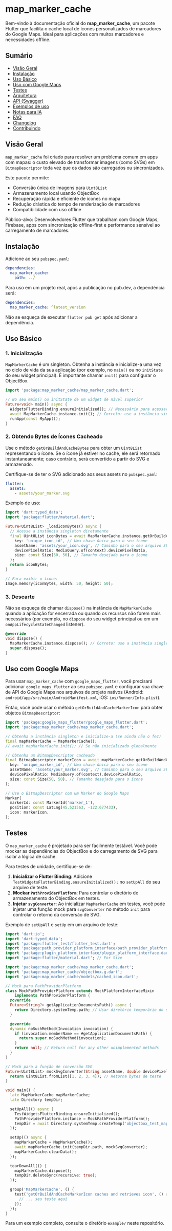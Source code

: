 # map_marker_cache

Bem-vindo à documentação oficial do **map_marker_cache**, um pacote Flutter que facilita o cache local de ícones personalizados de marcadores do Google Maps. Ideal para aplicações com muitos marcadores e necessidades offline.

## Sumário
- [Visão Geral](#visão-geral)
- [Instalação](#instalação)
- [Uso Básico](#uso-básico)
- [Uso com Google Maps](#uso-com-google-maps)
- [Testes](#testes)
- [Arquitetura](docs/arquitetura.md)
- [API (Swagger)](docs/api.md)
- [Exemplos de uso](docs/exemplos.md)
- [Notas para IA](ai-notes.md)
- [FAQ](docs/faq.md)
- [Changelog](docs/changelog.md)
- [Contribuindo](docs/contribuindo.md)

## Visão Geral
`map_marker_cache` foi criado para resolver um problema comum em apps com mapas: o custo elevado de transformar imagens (como SVGs) em `BitmapDescriptor` toda vez que os dados são carregados ou sincronizados.

Este pacote permite:
- Conversão única de imagens para `Uint8List`
- Armazenamento local usando ObjectBox
- Recuperação rápida e eficiente de ícones no mapa
- Redução drástica do tempo de renderização de marcadores
- Compatibilidade com uso offline

Público-alvo: Desenvolvedores Flutter que trabalham com Google Maps, Firebase, apps com sincronização offline-first e performance sensível ao carregamento de marcadores.

## Instalação
Adicione ao seu `pubspec.yaml`:

```yaml
dependencies:
  map_marker_cache:
    path: ../
```

Para uso em um projeto real, após a publicação no pub.dev, a dependência será:

```yaml
dependencies:
  map_marker_cache: ^latest_version
```

Não se esqueça de executar `flutter pub get` após adicionar a dependência.

## Uso Básico

### 1. Inicialização
`MapMarkerCache` é um singleton. Obtenha a instância e inicialize-a uma vez no ciclo de vida da sua aplicação (por exemplo, no `main()` ou no `initState` do seu widget principal). É importante chamar `init()` para configurar o ObjectBox.

```dart
import 'package:map_marker_cache/map_marker_cache.dart';

// No seu main() ou initState de um widget de nível superior
Future<void> main() async {
  WidgetsFlutterBinding.ensureInitialized(); // Necessário para acessar assets
  await MapMarkerCache.instance.init(); // Correto: use a instância singleton
  runApp(const MyApp());
}
```

### 2. Obtendo Bytes de Ícones Cacheado
Use o método `getOrBuildAndCacheBytes` para obter um `Uint8List` representando o ícone. Se o ícone já estiver no cache, ele será retornado instantaneamente; caso contrário, será convertido a partir do SVG e armazenado.

Certifique-se de ter o SVG adicionado aos seus assets no `pubspec.yaml`:

```yaml
flutter:
  assets:
    - assets/your_marker.svg
```

Exemplo de uso:

```dart
import 'dart:typed_data';
import 'package:flutter/material.dart';

Future<Uint8List> _loadIconBytes() async {
  // Acesse a instância singleton diretamente
  final Uint8List iconBytes = await MapMarkerCache.instance.getOrBuildAndCacheBytes(
    key: 'unique_icon_id', // Uma chave única para o seu ícone
    assetName: 'assets/your_icon.svg', // Caminho para o seu arquivo SVG
    devicePixelRatio: MediaQuery.of(context).devicePixelRatio,
    size: const Size(50, 50), // Tamanho desejado para o ícone
  );
  return iconBytes;
}

// Para exibir o ícone:
Image.memory(iconBytes, width: 50, height: 50);
```

### 3. Descarte
Não se esqueça de chamar `dispose()` na instância de `MapMarkerCache` quando a aplicação for encerrada ou quando os recursos não forem mais necessários (por exemplo, no `dispose` do seu widget principal ou em um `onAppLifecycleStateChanged` listener).

```dart
@override
void dispose() {
  MapMarkerCache.instance.dispose(); // Correto: use a instância singleton
  super.dispose();
}
```

## Uso com Google Maps
Para usar `map_marker_cache` com `google_maps_flutter`, você precisará adicionar `google_maps_flutter` ao seu `pubspec.yaml` e configurar sua chave de API do Google Maps nos arquivos de projeto nativos (Android: `android/app/src/main/AndroidManifest.xml`, iOS: `ios/Runner/Info.plist`).

Então, você pode usar o método `getOrBuildAndCacheMarkerIcon` para obter objetos `BitmapDescriptor`:

```dart
import 'package:google_maps_flutter/google_maps_flutter.dart';
import 'package:map_marker_cache/map_marker_cache.dart';

// Obtenha a instância singleton e inicialize-a (se ainda não o fez)
final mapMarkerCache = MapMarkerCache();
// await mapMarkerCache.init(); // Se não inicializado globalmente

// Obtenha um BitmapDescriptor cacheado
final BitmapDescriptor markerIcon = await mapMarkerCache.getOrBuildAndCacheMarkerIcon(
  key: 'unique_marker_id', // Uma chave única para o seu ícone
  assetName: 'assets/your_marker.svg', // Caminho para o seu arquivo SVG
  devicePixelRatio: MediaQuery.of(context).devicePixelRatio,
  size: const Size(50, 50), // Tamanho desejado para o ícone
);

// Use o BitmapDescriptor com um Marker do Google Maps
Marker(
  markerId: const MarkerId('marker_1'),
  position: const LatLng(45.521563, -122.677433),
  icon: markerIcon,
);
```

## Testes
O `map_marker_cache` é projetado para ser facilmente testável. Você pode mockar as dependências do ObjectBox e do carregamento de SVG para isolar a lógica de cache.

Para testes de unidade, certifique-se de:
1.  **Inicializar o Flutter Binding**: Adicione `TestWidgetsFlutterBinding.ensureInitialized();` no `setUpAll` do seu arquivo de teste.
2.  **Mockar `PathProviderPlatform`**: Para controlar o diretório de armazenamento do ObjectBox em testes.
3.  **Injetar `svgConverter`**: Ao inicializar `MapMarkerCache` em testes, você pode injetar uma função mock para `svgConverter` no método `init` para controlar o retorno da conversão de SVG.

Exemplo de `setUpAll` e `setUp` em um arquivo de teste:

```dart
import 'dart:io';
import 'dart:typed_data';
import 'package:flutter_test/flutter_test.dart';
import 'package:path_provider_platform_interface/path_provider_platform_interface.dart';
import 'package:plugin_platform_interface/plugin_platform_interface.dart';
import 'package:flutter/material.dart'; // For Size

import 'package:map_marker_cache/map_marker_cache.dart';
import 'package:map_marker_cache/objectbox.g.dart';
import 'package:map_marker_cache/models/cached_icon.dart';

// Mock para PathProviderPlatform
class MockPathProviderPlatform extends MockPlatformInterfaceMixin
    implements PathProviderPlatform {
  @override
  Future<String?> getApplicationDocumentsPath() async {
    return Directory.systemTemp.path; // Usar diretório temporário do sistema
  }

  @override
  dynamic noSuchMethod(Invocation invocation) {
    if (invocation.memberName == #getApplicationDocumentsPath) {
      return super.noSuchMethod(invocation);
    }
    return null; // Return null for any other unimplemented methods
  }
}

// Mock para a função de conversão SVG
Future<Uint8List> mockSvgConverter(String assetName, double devicePixelRatio, [Size? size]) async {
  return Uint8List.fromList([1, 2, 3, 4]); // Retorna bytes de teste
}

void main() {
  late MapMarkerCache mapMarkerCache;
  late Directory tempDir;

  setUpAll(() async {
    TestWidgetsFlutterBinding.ensureInitialized();
    PathProviderPlatform.instance = MockPathProviderPlatform();
    tempDir = await Directory.systemTemp.createTemp('objectbox_test_map_marker_cache');
  });

  setUp(() async {
    mapMarkerCache = MapMarkerCache();
    await mapMarkerCache.init(tempDir.path, mockSvgConverter);
    mapMarkerCache.clearData();
  });

  tearDownAll(() {
    mapMarkerCache.dispose();
    tempDir.deleteSync(recursive: true);
  });

  group('MapMarkerCache', () {
    test('getOrBuildAndCacheMarkerIcon caches and retrieves icon', () async {
      // ... seu teste aqui
    });
  });
}
```

Para um exemplo completo, consulte o diretório `example/` neste repositório.